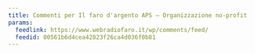 ```yaml
---
title: Commenti per Il faro d'argento APS – Organizzazione no-profit
params:
  feedlink: https://www.webradiofaro.it/wp/comments/feed/
  feedid: 00561b6d4cea42823f26ca4d036f0b81
---
```

